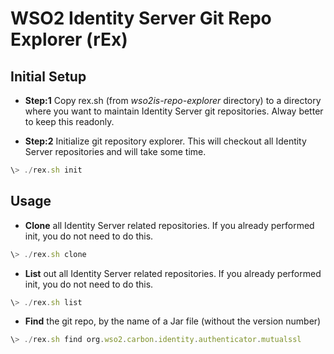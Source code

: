 # WSO2 Identity Server Git Repo Explorer (rEx)

## Initial Setup

* **Step:1** Copy rex.sh (from *wso2is-repo-explorer* directory) to a directory where you want to maintain Identity Server git repositories. Alway better to keep this readonly.

* **Step:2** Initialize git repository explorer. This will checkout all Identity Server repositories and will take some time.

```javascript
\> ./rex.sh init
```
## Usage 

* **Clone** all Identity Server related repositories. If you already performed init, you do not need to do this.

```javascript
\> ./rex.sh clone
```

* **List** out all Identity Server related repositories. If you already performed init, you do not need to do this.

```javascript
\> ./rex.sh list
```

* **Find** the git repo, by the name of a Jar file (without the version number)

```javascript
\> ./rex.sh find org.wso2.carbon.identity.authenticator.mutualssl
```

